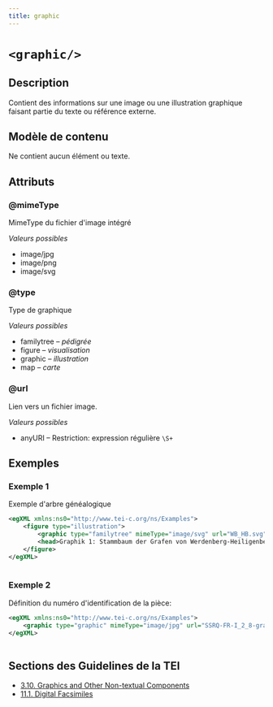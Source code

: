 ```yaml
---
title: graphic
---
```




# `<graphic/>`

## Description

Contient des informations sur une image ou une illustration graphique faisant partie du texte ou référence externe. 

## Modèle de contenu

Ne contient aucun élément ou texte.

## Attributs

### @mimeType

MimeType du fichier d'image intégré

*Valeurs possibles*

- image/jpg
- image/png
- image/svg

### @type

Type de graphique

*Valeurs possibles*

- familytree – *pédigrée*
- figure – *visualisation*
- graphic – *illustration*
- map – *carte*

### @url

Lien vers un fichier image.

*Valeurs possibles*

- anyURI – Restriction: expression régulière `\S+`

## Exemples

### Exemple 1

Exemple d'arbre généalogique

```xml
<egXML xmlns:ns0="http://www.tei-c.org/ns/Examples">
    <figure type="illustration">
        <graphic type="familytree" mimeType="image/svg" url="WB_HB.svg" />
        <head>Graphik 1: Stammbaum der Grafen von Werdenberg-Heiligenberg</head>
    </figure>
</egXML>
               
```

### Exemple 2

Définition du numéro d'identification de la pièce:

```xml
<egXML xmlns:ns0="http://www.tei-c.org/ns/Examples">
    <graphic type="graphic" mimeType="image/jpg" url="SSRQ-FR-I_2_8-graphic-6.jpg" />
</egXML>
               
```

## Sections des Guidelines de la TEI

- [3.10. Graphics and Other Non-textual Components](https://www.tei-c.org/release/doc/tei-p5-doc/en/html/CO.html#COGR)
- [11.1. Digital Facsimiles](https://www.tei-c.org/release/doc/tei-p5-doc/en/html/PH.html#PHFAX)
